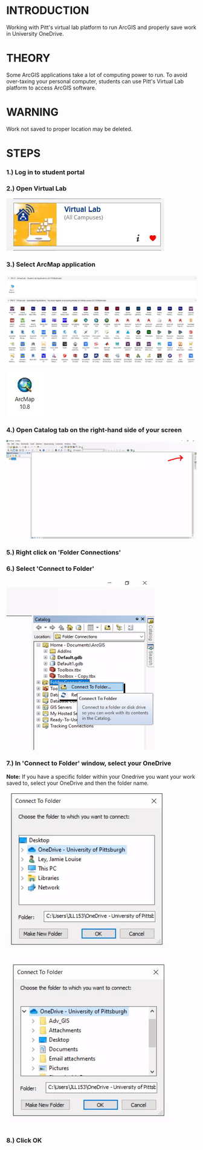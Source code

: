# INTRODUCTION

Working with Pitt's virtual lab platform to run ArcGIS and properly save work in University OneDrive.

# THEORY

Some ArcGIS applications take a lot of computing power to run. To avoid over-taxing your personal computer, students can use Pitt's Virtual Lab platform to access ArcGIS software.

# WARNING

Work not saved to proper location may be deleted.


# STEPS

### 1.) Log in to student portal
     
### 2.) Open Virtual Lab
<img src="steptwo.jpeg"
     alt = "Step Two icon" />

### 3.) Select ArcMap application
<img src="stepthree.jpeg"
     alt = "Step Three icon" />
    
<img src="arc.jpeg"
     alt = "ArcMap Application icon" />

### 4.) Open Catalog tab on the right-hand side of your screen
<img src="stepfour.jpeg"
     alt = "Step Four icon" />

### 5.) Right click on 'Folder Connections'
     
### 6.) Select 'Connect to Folder'
<img src="stepsix.png"
     alt = "Step Six icon" />
     
### 7.) In 'Connect to Folder' window, select your OneDrive
**Note:** If you have a specific folder within your Onedrive you want your work saved to, select your OneDrive and then the folder name.
<img src="stepseven.jpeg"
     alt = "Step Seven icon" />
     
     
 <img src="folder.jpeg"
     alt = "More Folders w/in OneDrive icon" />

### 8.) Click OK
